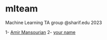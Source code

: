 # mlteam
Machine Learning TA group @sharif.edu 2023


1- [Amir Mansourian](https://github.com/AmirMansurian)
2- [your name](yourgithublink)


